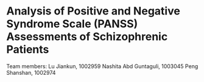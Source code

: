 Analysis of Positive and Negative Syndrome Scale (PANSS) Assessments of Schizophrenic Patients
=================
 Team members:
Lu Jiankun, 1002959 
Nashita Abd Guntaguli, 1003045
Peng Shanshan, 1002974
